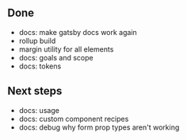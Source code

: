 ## Done

- docs: make gatsby docs work again
- rollup build
- margin utility for all elements
- docs: goals and scope
- docs: tokens

## Next steps

- docs: usage
- docs: custom component recipes
- docs: debug why form prop types aren't working
